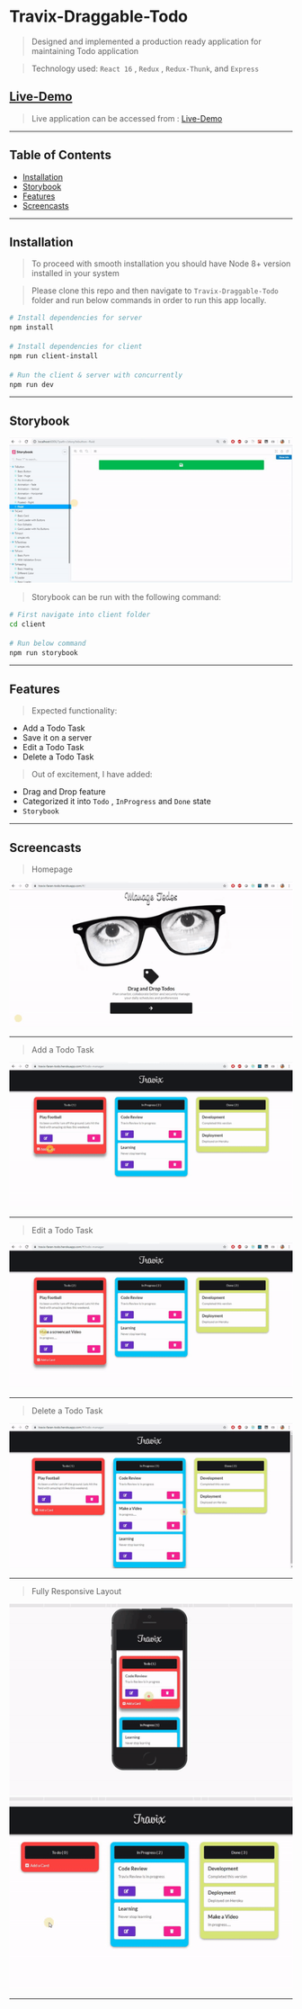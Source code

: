# Travix-Draggable-Todo

> Designed and implemented a production ready application for maintaining Todo application

> Technology used: `React 16` , `Redux` , `Redux-Thunk`, and `Express`

## [Live-Demo](https://travix-faran-todo.herokuapp.com)

> Live application can be accessed from : [Live-Demo](https://travix-faran-todo.herokuapp.com)

---

## Table of Contents

- [Installation](#installation)
- [Storybook](#storybook)
- [Features](#features)
- [Screencasts](#screencasts)

---

## Installation

> To proceed with smooth installation you should have Node 8+ version installed in your system

> Please clone this repo and then navigate to `Travix-Draggable-Todo` folder and run below commands in order to run this app locally.

```bash
# Install dependencies for server
npm install

# Install dependencies for client
npm run client-install

# Run the client & server with concurrently
npm run dev

```

---

## Storybook

![Storybook](storybook.gif)

> Storybook can be run with the following command:

```bash
# First navigate into client folder
cd client

# Run below command
npm run storybook

```

---

## Features

> Expected functionality:

- Add a Todo Task
- Save it on a server
- Edit a Todo Task
- Delete a Todo Task

> Out of excitement, I have added:

- Drag and Drop feature
- Categorized it into `Todo` , `InProgress` and `Done` state
- `Storybook`

---

## Screencasts

> Homepage

![Homepage](homepage.gif)

---

> Add a Todo Task

![Add a Todo Task](Add.gif)

---

> Edit a Todo Task

![Edit a Todo Task](Edit.gif)

---

> Delete a Todo Task

![Delete a Todo Task](Delete.gif)

---

> Fully Responsive Layout

![Mobile](Mobile.gif)
![Web](web.gif)

---
